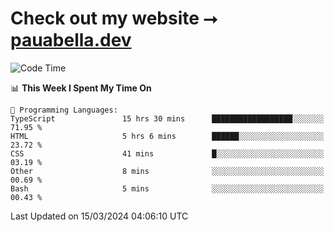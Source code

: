 # Check out my website ⭢ [pauabella.dev](https://pauabella.dev)

<!--START_SECTION:waka-->
![Code Time](http://img.shields.io/badge/Code%20Time-3%2C102%20hrs%2055%20mins-blue)

📊 **This Week I Spent My Time On** 

```text
💬 Programming Languages: 
TypeScript               15 hrs 30 mins      ██████████████████░░░░░░░   71.95 % 
HTML                     5 hrs 6 mins        ██████░░░░░░░░░░░░░░░░░░░   23.72 % 
CSS                      41 mins             █░░░░░░░░░░░░░░░░░░░░░░░░   03.19 % 
Other                    8 mins              ░░░░░░░░░░░░░░░░░░░░░░░░░   00.69 % 
Bash                     5 mins              ░░░░░░░░░░░░░░░░░░░░░░░░░   00.43 % 
```


 Last Updated on 15/03/2024 04:06:10 UTC
<!--END_SECTION:waka-->
